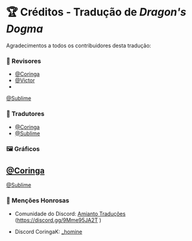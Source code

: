 # 🏆 Créditos - Tradução de *Dragon's Dogma*  

   Agradecimentos a todos os contribuidores desta tradução:

   ### 👥 Revisores  
   - [@Coringa](https://github.com/CoringaK9)  
   - [@Victor](https://github.com/jiogo1)  
   -
[@Sublime](https://steamcommunity.com/id/Sr_sublime)  

   ### 🌟 Tradutores  
   - [@Coringa](https://github.com/CoringaK9)  
   - [@Sublime](https://steamcommunity.com/id/Sr_sublime)  

### 🖼️ Gráficos

[@Coringa](https://github.com/CoringaK9)  
   -
[@Sublime](https://steamcommunity.com/id/Sr_sublime)  

   ### 📌 Menções Honrosas  
   - Comunidade do Discord: [Amianto Traduções](#) (https://discord.gg/9Mme95JA2T )

   - Discord CoringaK: [_homine](#)
